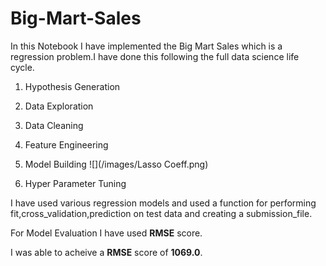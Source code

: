 # Big-Mart-Sales

In this Notebook I have implemented the Big Mart Sales which is a regression problem.I have done this following the full data science life cycle.


1. Hypothesis Generation

2. Data Exploration

3. Data Cleaning

4. Feature Engineering

5. Model Building  ![](/images/Lasso Coeff.png)

6. Hyper Parameter Tuning


I have used various regression models and used a function for performing fit,cross_validation,prediction on test data and creating a submission_file.


For Model Evaluation I have used **RMSE** score. 

I was able to acheive a **RMSE** score of **1069.0**.
